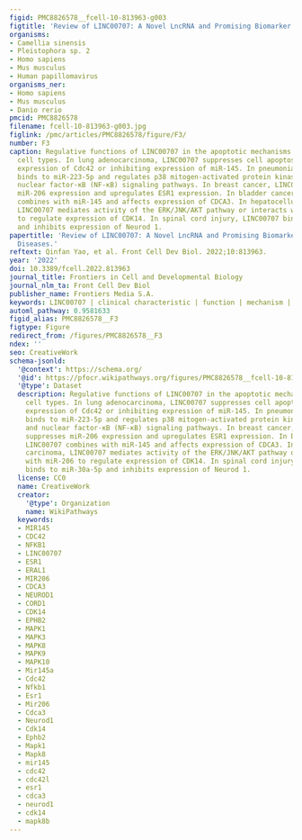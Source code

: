 ```yaml
---
figid: PMC8826578__fcell-10-813963-g003
figtitle: 'Review of LINC00707: A Novel LncRNA and Promising Biomarker for Human Diseases'
organisms:
- Camellia sinensis
- Pleistophora sp. 2
- Homo sapiens
- Mus musculus
- Human papillomavirus
organisms_ner:
- Homo sapiens
- Mus musculus
- Danio rerio
pmcid: PMC8826578
filename: fcell-10-813963-g003.jpg
figlink: /pmc/articles/PMC8826578/figure/F3/
number: F3
caption: Regulative functions of LINC00707 in the apoptotic mechanisms of certain
  cell types. In lung adenocarcinoma, LINC00707 suppresses cell apoptosis by activating
  expression of Cdc42 or inhibiting expression of miR-145. In pneumonia, LINC00707
  binds to miR-223-5p and regulates p38 mitogen-activated protein kinase (MAPK), and
  nuclear factor-κB (NF-κB) signaling pathways. In breast cancer, LINC00707 suppresses
  miR-206 expression and upregulates ESR1 expression. In bladder cancer, LINC00707
  combines with miR-145 and affects expression of CDCA3. In hepatocellular carcinoma,
  LINC00707 mediates activity of the ERK/JNK/AKT pathway or interacts with miR-206
  to regulate expression of CDK14. In spinal cord injury, LINC00707 binds to miR-30a-5p
  and inhibits expression of Neurod 1.
papertitle: 'Review of LINC00707: A Novel LncRNA and Promising Biomarker for Human
  Diseases.'
reftext: Qinfan Yao, et al. Front Cell Dev Biol. 2022;10:813963.
year: '2022'
doi: 10.3389/fcell.2022.813963
journal_title: Frontiers in Cell and Developmental Biology
journal_nlm_ta: Front Cell Dev Biol
publisher_name: Frontiers Media S.A.
keywords: LINC00707 | clinical characteristic | function | mechanism | lncRNA
automl_pathway: 0.9581633
figid_alias: PMC8826578__F3
figtype: Figure
redirect_from: /figures/PMC8826578__F3
ndex: ''
seo: CreativeWork
schema-jsonld:
  '@context': https://schema.org/
  '@id': https://pfocr.wikipathways.org/figures/PMC8826578__fcell-10-813963-g003.html
  '@type': Dataset
  description: Regulative functions of LINC00707 in the apoptotic mechanisms of certain
    cell types. In lung adenocarcinoma, LINC00707 suppresses cell apoptosis by activating
    expression of Cdc42 or inhibiting expression of miR-145. In pneumonia, LINC00707
    binds to miR-223-5p and regulates p38 mitogen-activated protein kinase (MAPK),
    and nuclear factor-κB (NF-κB) signaling pathways. In breast cancer, LINC00707
    suppresses miR-206 expression and upregulates ESR1 expression. In bladder cancer,
    LINC00707 combines with miR-145 and affects expression of CDCA3. In hepatocellular
    carcinoma, LINC00707 mediates activity of the ERK/JNK/AKT pathway or interacts
    with miR-206 to regulate expression of CDK14. In spinal cord injury, LINC00707
    binds to miR-30a-5p and inhibits expression of Neurod 1.
  license: CC0
  name: CreativeWork
  creator:
    '@type': Organization
    name: WikiPathways
  keywords:
  - MIR145
  - CDC42
  - NFKB1
  - LINC00707
  - ESR1
  - ERAL1
  - MIR206
  - CDCA3
  - NEUROD1
  - CORD1
  - CDK14
  - EPHB2
  - MAPK1
  - MAPK3
  - MAPK8
  - MAPK9
  - MAPK10
  - Mir145a
  - Cdc42
  - Nfkb1
  - Esr1
  - Mir206
  - Cdca3
  - Neurod1
  - Cdk14
  - Ephb2
  - Mapk1
  - Mapk8
  - mir145
  - cdc42
  - cdc42l
  - esr1
  - cdca3
  - neurod1
  - cdk14
  - mapk8b
---
```

